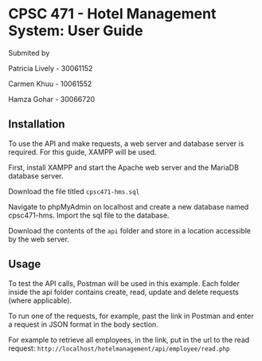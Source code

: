# CPSC 471 - Hotel Management System: User Guide
Submited by

Patricia Lively - 30061152

Carmen Khuu - 10061552

Hamza Gohar - 30066720


## Installation

To use the API and make requests, a web server and database server is required. For this guide, XAMPP will be used.

First, install XAMPP and start the Apache web server and the MariaDB database server.

Download the file titled
```cpsc471-hms.sql```

Navigate to phpMyAdmin on localhost and create a new database named cpsc471-hms. Import the sql file to the database.

Download the contents of the ```api``` folder and store in a location accessible by the web server.

## Usage

To test the API calls, Postman will be used in this example. Each folder inside the api folder contains create, read, update and delete requests (where applicable).

To run one of the requests, for example, past the link in Postman and enter a request in JSON format in the body section.

For example to retrieve all employees, in the link, put in the url to the read request:
```http://localhost/hotelmanagement/api/employee/read.php```

